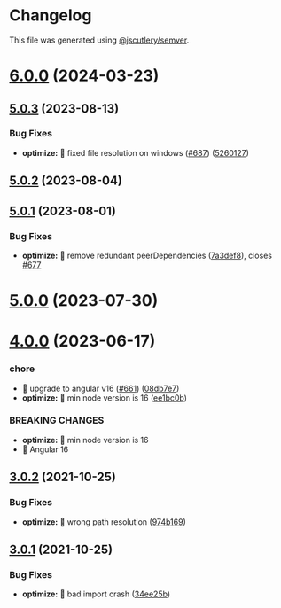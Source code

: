 # Changelog

This file was generated using [@jscutlery/semver](https://github.com/jscutlery/semver).

# [6.0.0](https://personal-github/jsverse/transloco/compare/transloco-optimize-5.0.3...transloco-optimize-6.0.0) (2024-03-23)



## [5.0.3](https://github.com/ngneat/transloco/compare/transloco-optimize-5.0.2...transloco-optimize-5.0.3) (2023-08-13)

### Bug Fixes

- **optimize:** 🐛 fixed file resolution on windows ([#687](https://github.com/ngneat/transloco/issues/687)) ([5260127](https://github.com/ngneat/transloco/commit/52601277edfe5ef3502a822fc6129e28723bc16c))

## [5.0.2](https://github.com/ngneat/transloco/compare/transloco-optimize-5.0.1...transloco-optimize-5.0.2) (2023-08-04)

## [5.0.1](https://github.com/ngneat/transloco/compare/transloco-optimize-5.0.0...transloco-optimize-5.0.1) (2023-08-01)

### Bug Fixes

- **optimize:** 🐛 remove redundant peerDependencies ([7a3def8](https://github.com/ngneat/transloco/commit/7a3def8de36f9238c10bfce739fd9f3e83513e72)), closes [#677](https://github.com/ngneat/transloco/issues/677)

# [5.0.0](https://github.com/ngneat/transloco/compare/transloco-optimize-4.0.0...transloco-optimize-5.0.0) (2023-07-30)

# [4.0.0](https://github.com/ngneat/transloco/compare/transloco-optimize-3.0.2...transloco-optimize-4.0.0) (2023-06-17)

### chore

- 🤖 upgrade to angular v16 ([#661](https://github.com/ngneat/transloco/issues/661)) ([08db7e7](https://github.com/ngneat/transloco/commit/08db7e7d1f64846fa0b07123dee8ff5bff20b4f0))
- **optimize:** 🤖 min node version is 16 ([ee1bc0b](https://github.com/ngneat/transloco/commit/ee1bc0b88555c808482a9f6b60061f15ea4ddaf7))

### BREAKING CHANGES

- **optimize:** 🧨 min node version is 16
- 🧨 Angular 16

## [3.0.2](https://github.com/ngneat/transloco/compare/transloco-optimize-3.0.1...transloco-optimize-3.0.2) (2021-10-25)

### Bug Fixes

- **optimize:** 🐛 wrong path resolution ([974b169](https://github.com/ngneat/transloco/commit/974b1698083913b99992e4994b77d4c2b6a5489e))

## [3.0.1](https://github.com/ngneat/transloco/compare/transloco-optimize-3.0.0...transloco-optimize-3.0.1) (2021-10-25)

### Bug Fixes

- **optimize:** 🐛 bad import crash ([34ee25b](https://github.com/ngneat/transloco/commit/34ee25b0ffc811e5d0234190ec4f1a56ff873d63))
